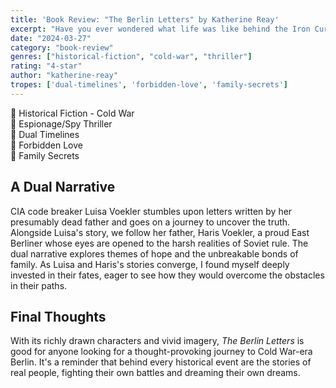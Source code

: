```yaml
---
title: 'Book Review: "The Berlin Letters" by Katherine Reay'
excerpt: "Have you ever wondered what life was like behind the Iron Curtain during the Cold War era? \"The Berlin Letters\", Katherine Reay transports us to Cold War-era East Berlin."
date: "2024-03-27"
category: "book-review"
genres: ["historical-fiction", "cold-war", "thriller"]
rating: "4-star"
author: "katherine-reay"
tropes: ['dual-timelines', 'forbidden-love', 'family-secrets']
---
```


📍 Historical Fiction - Cold War  
📍 Espionage/Spy Thriller  
📍 Dual Timelines  
📍 Forbidden Love  
📍 Family Secrets  

## A Dual Narrative
CIA code breaker Luisa Voekler stumbles upon letters written by her presumably dead father and goes on a journey to uncover the truth. Alongside Luisa's story, we follow her father, Haris Voekler, a proud East Berliner whose eyes are opened to the harsh realities of Soviet rule. The dual narrative explores themes of hope and the unbreakable bonds of family. As Luisa and Haris's stories converge, I found myself deeply invested in their fates, eager to see how they would overcome the obstacles in their paths.

## Final Thoughts
With its richly drawn characters and vivid imagery, *The Berlin Letters* is good for anyone looking for a thought-provoking journey to Cold War-era Berlin. It's a reminder that behind every historical event are the stories of real people, fighting their own battles and dreaming their own dreams.
